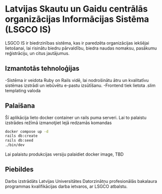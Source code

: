 # Latvijas Skautu un Gaidu centrālās organizācijas Informācijas Sistēma (LSGCO IS)

LSGCO IS ir biedrzinības sistēma, kas ir paredzēta organizācijas iekšējai lietošanai, lai risinātu biedru pārvaldību, biedra naudas nomaksu, pasākumu reģistrāciju, un citus jautājumus.

## Izmantotās tehnoloģijas
-Sistēma ir veidota Ruby on Rails vidē, lai nodrošinātu ātru un kvalitatīvu sistēmas izstrādi un iebūvētu e-pastu izsūtīšanu.
-Frontend tiek lietota .slim templating valoda

## Palaišana

Šī aplikācija lieto docker container un rails puma serveri. Lai to palaistu izstrādes režīmā izmanotjiet lejā redzamās komandas
```bash
docker compose up -d
rails db:create
rails db:seed
./bin/dev
```
Lai palaistu produkcijas versiju palaidiet docker image, TBD

## Piebildes

Darbs izstrādāts Latvijas Universitātes Datorzinātņu profesionālās bakalaura programmas kvalifikācijas darba ietvaros, ar LSGCO atbalstu.
